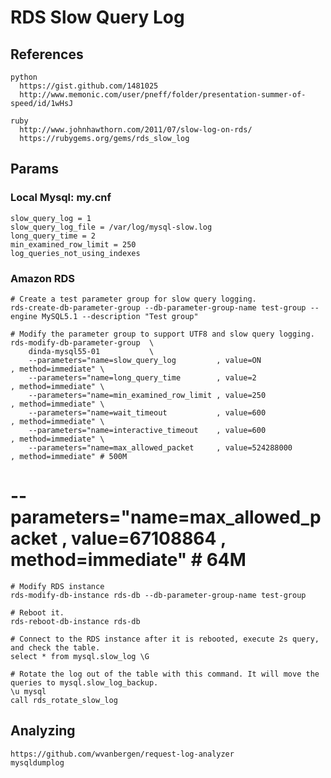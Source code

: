 # RDS Slow Query Log

## References

    python
      https://gist.github.com/1481025
      http://www.memonic.com/user/pneff/folder/presentation-summer-of-speed/id/1wHsJ

    ruby
      http://www.johnhawthorn.com/2011/07/slow-log-on-rds/
      https://rubygems.org/gems/rds_slow_log


## Params

### Local Mysql: my.cnf

    slow_query_log = 1
    slow_query_log_file = /var/log/mysql-slow.log
    long_query_time = 2
    min_examined_row_limit = 250
    log_queries_not_using_indexes

### Amazon RDS

    # Create a test parameter group for slow query logging.
    rds-create-db-parameter-group --db-parameter-group-name test-group --engine MySQL5.1 --description "Test group"

    # Modify the parameter group to support UTF8 and slow query logging.
    rds-modify-db-parameter-group  \
        dinda-mysql55-01           \
        --parameters="name=slow_query_log         , value=ON              , method=immediate" \
        --parameters="name=long_query_time        , value=2               , method=immediate" \
        --parameters="name=min_examined_row_limit , value=250             , method=immediate" \
        --parameters="name=wait_timeout           , value=600             , method=immediate" \
        --parameters="name=interactive_timeout    , value=600             , method=immediate" \
        --parameters="name=max_allowed_packet     , value=524288000       , method=immediate" # 500M

#       --parameters="name=max_allowed_packet     , value=67108864        , method=immediate" # 64M

    # Modify RDS instance
    rds-modify-db-instance rds-db --db-parameter-group-name test-group

    # Reboot it.
    rds-reboot-db-instance rds-db

    # Connect to the RDS instance after it is rebooted, execute 2s query, and check the table.
    select * from mysql.slow_log \G

    # Rotate the log out of the table with this command. It will move the queries to mysql.slow_log_backup.
    \u mysql
    call rds_rotate_slow_log


## Analyzing

    https://github.com/wvanbergen/request-log-analyzer
    mysqldumplog


